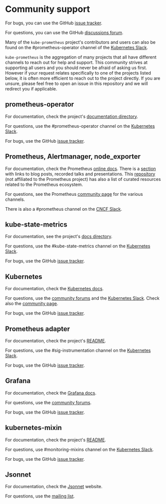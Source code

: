 # Community support

For bugs, you can use the GitHub [issue tracker](https://github.com/prometheus-operator/kube-prometheus/issues/new/choose).

For questions, you can use the GitHub [discussions forum](https://github.com/prometheus-operator/kube-prometheus/discussions).

Many of the `kube-prometheus` project's contributors and users can also be found on the #prometheus-operator channel of the [Kubernetes Slack](https://slack.k8s.io/).

`kube-prometheus` is the aggregation of many projects that all have different
channels to reach out for help and support. This community strives at
supporting all users and you should never be afraid of asking us first. However
if your request relates specifically to one of the projects listed below, it is
often more efficient to reach out to the project directly. If you are unsure,
please feel free to open an issue in this repository and we will redirect you
if applicable.

## prometheus-operator

For documentation, check the project's [documentation directory](https://github.com/prometheus-operator/prometheus-operator/blob/master/Documentation).

For questions, use the #prometheus-operator channel on the [Kubernetes Slack](https://slack.k8s.io/).

For bugs, use the GitHub [issue tracker](https://github.com/prometheus-operator/prometheus-operator/issues/new/choose).

## Prometheus, Alertmanager, node_exporter

For documentation, check the Prometheus [online docs](https://prometheus.io/docs/). There is a
[section](https://prometheus.io/docs/introduction/media/) with links to blog
posts, recorded talks and presentations. This [repository](https://github.com/roaldnefs/awesome-prometheus)
(not affiliated to the Prometheus project) has also a list of curated resources
related to the Prometheus ecosystem.

For questions, see the Prometheus [community page](https://prometheus.io/community/) for the various channels.

There is also a #prometheus channel on the [CNCF Slack](https://slack.cncf.io/).

## kube-state-metrics

For documentation, see the project's [docs directory](https://github.com/kubernetes/kube-state-metrics/tree/master/docs).

For questions, use the #kube-state-metrics channel on the [Kubernetes Slack](https://slack.k8s.io/).

For bugs, use the GitHub [issue tracker](https://github.com/kubernetes/kube-state-metrics/issues/new/choose).

## Kubernetes

For documentation, check the [Kubernetes docs](https://kubernetes.io/docs/home/).

For questions, use the [community forums](https://discuss.kubernetes.io/) and the [Kubernetes Slack](https://slack.k8s.io/). Check also the [community page](https://kubernetes.io/community/#discuss).

For bugs, use the GitHub [issue tracker](https://github.com/kubernetes/kubernetes/issues/new/choose).

## Prometheus adapter

For documentation, check the project's [README](https://github.com/DirectXMan12/k8s-prometheus-adapter/blob/master/README.md).

For questions, use the #sig-instrumentation channel on the [Kubernetes Slack](https://slack.k8s.io/).

For bugs, use the GitHub [issue tracker](https://github.com/DirectXMan12/k8s-prometheus-adapter/issues/new).

## Grafana

For documentation, check the [Grafana docs](https://grafana.com/docs/grafana/latest/).

For questions, use the [community forums](https://community.grafana.com/).

For bugs, use the GitHub [issue tracker](https://github.com/grafana/grafana/issues/new/choose).

## kubernetes-mixin

For documentation, check the project's [README](https://github.com/kubernetes-monitoring/kubernetes-mixin/blob/master/README.md).

For questions, use #monitoring-mixins channel on the [Kubernetes Slack](https://slack.k8s.io/).

For bugs, use the GitHub [issue tracker](https://github.com/kubernetes-monitoring/kubernetes-mixin/issues/new).

## Jsonnet

For documentation, check the [Jsonnet](https://jsonnet.org/) website.

For questions, use the [mailing list](https://groups.google.com/forum/#!forum/jsonnet).
